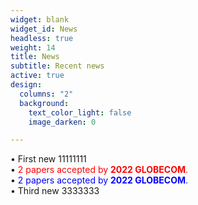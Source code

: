 ```yaml
---
widget: blank
widget_id: News
headless: true
weight: 14
title: News
subtitle: Recent news
active: true
design:
  columns: "2"
  background:
    text_color_light: false
    image_darken: 0

---
```

• First new 11111111<br/>
• <font color=red> 
  2 papers accepted by **2022 GLOBECOM**.
</font>
<br/>
• <font color=blue> 
  2 papers accepted by **2022 GLOBECOM**. 
</font>
<br/>
• Third new 3333333
